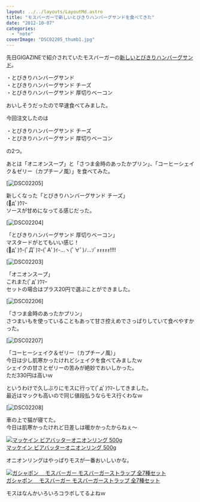 ```yaml
---
layout: ../../layouts/LayoutMd.astro
title: "モスバーガーで新しいとびきりハンバーグサンドを食べてきた"
date: "2012-10-07"
categories: 
  - "note"
coverImage: "DSC02205_thumb1.jpg"
---
```


先日GIGAZINEで紹介されていたモスバーガーの[新しいとびきりハンバーグサンド](http://gigazine.net/news/20121002-mos-tobikiri/)。

・とびきりハンバーグサンド  
・とびきりハンバーグサンド チーズ  
・とびきりハンバーグサンド 厚切りベーコン

おいしそうだったので早速食べてみました。

今回注文したのは

・とびきりハンバーグサンド チーズ  
・とびきりハンバーグサンド 厚切りベーコン

の2つ。

あとは「オニオンスープ」と「さつま金時のあったかプリン」、「コーヒーシェイク＆ゼリー（カプチーノ風）」を食べてみた。

[![DSC02205](/archive/images/DSC02205_thumb.jpg "DSC02205")]

新しくなった「とびきりハンバーグサンド チーズ」  
(ﾟдﾟ)ｳﾏｰ  
ソースが甘めになってる感じだった。

[![DSC02204](/archive/images/DSC02204_thumb.jpg "DSC02204")]

「とびきりハンバーグサンド 厚切りベーコン」  
マスタードがとてもいい感じ！  
(ﾟдﾟ)ｳ-(ﾟДﾟ)ﾏｰ(ﾟAﾟ)ｲ-…ヽ(ﾟ∀ﾟ)ﾉ…ｿﾞｫｫｫｫｫ!!!!

[![DSC02203](/archive/images/DSC02203_thumb.jpg "DSC02203")]

「オニオンスープ」  
これまた(ﾟдﾟ)ｳﾏｰ  
セットの場合はプラス20円で選ぶことができました。

[![DSC02206](/archive/images/DSC02206_thumb.jpg "DSC02206")]

「さつま金時のあったかプリン」  
さつまいもを使っていることもあって甘さ控えめでさっぱりしていて食べやすかった。

[![DSC02207](/archive/images/DSC02207_thumb.jpg "DSC02207")]

「コーヒーシェイク＆ゼリー（カプチーノ風）」  
今日は少し肌寒かったけれどシェイクを食べてみましたｗ  
シェイクの甘さとゼリーの苦みが絶妙でおいしかった。  
ただ330円は高いｗ

というわけで久しぶりにモスに行って(ﾟдﾟ)ｳﾏｰしてきました。  
最近はマックも高いので同じ値段払うならモス行くわなｗ

[![DSC02208](/archive/images/DSC02208_thumb.jpg "DSC02208")]

車の上で猫が寝てた。  
今日は肌寒かったけれど日差しは暖かかったからねぇ～

[![マッケイン ビアバッターオニオンリング 500g](/archive/images/51MI2pppisL._SL75_.jpg)  
マッケイン ビアバッターオニオンリング 500g  
](https://www.amazon.co.jp/exec/obidos/ASIN/B001HZ4ZCQ/mizuka123-22/ref=nosim)

オニオンリングはやっぱりモスが一番おいしいかな。

[![ガシャポン　 モスバーガー モスバーガーストラップ 全7種セット](/archive/images/51iFJo2x0UL._SL75_.jpg)  
ガシャポン　 モスバーガー モスバーガーストラップ 全7種セット  
](https://www.amazon.co.jp/exec/obidos/ASIN/B001KX14H4/mizuka123-22/ref=nosim)

モスはなんかいろいろコラボしてるよねｗ
